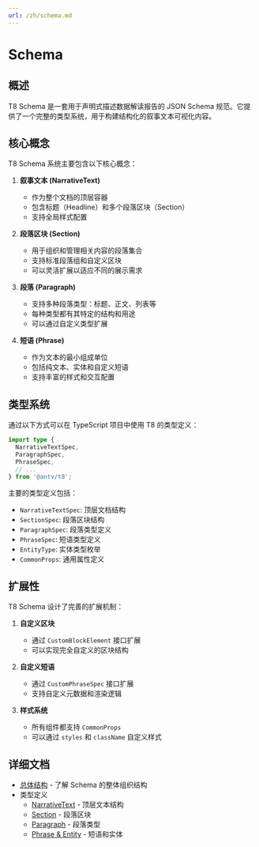 ```yaml
---
url: /zh/schema.md
---
```


# Schema

## 概述

T8 Schema 是一套用于声明式描述数据解读报告的 JSON Schema 规范。它提供了一个完整的类型系统，用于构建结构化的叙事文本可视化内容。

## 核心概念

T8 Schema 系统主要包含以下核心概念：

1. **叙事文本 (NarrativeText)**

   * 作为整个文档的顶层容器
   * 包含标题（Headline）和多个段落区块（Section）
   * 支持全局样式配置

2. **段落区块 (Section)**

   * 用于组织和管理相关内容的段落集合
   * 支持标准段落组和自定义区块
   * 可以灵活扩展以适应不同的展示需求

3. **段落 (Paragraph)**

   * 支持多种段落类型：标题、正文、列表等
   * 每种类型都有其特定的结构和用途
   * 可以通过自定义类型扩展

4. **短语 (Phrase)**
   * 作为文本的最小组成单位
   * 包括纯文本、实体和自定义短语
   * 支持丰富的样式和交互配置

## 类型系统

通过以下方式可以在 TypeScript 项目中使用 T8 的类型定义：

```ts
import type {
  NarrativeTextSpec,
  ParagraphSpec,
  PhraseSpec,
  // ...
} from '@antv/t8';
```

主要的类型定义包括：

* `NarrativeTextSpec`: 顶层文档结构
* `SectionSpec`: 段落区块结构
* `ParagraphSpec`: 段落类型定义
* `PhraseSpec`: 短语类型定义
* `EntityType`: 实体类型枚举
* `CommonProps`: 通用属性定义

## 扩展性

T8 Schema 设计了完善的扩展机制：

1. **自定义区块**

   * 通过 `CustomBlockElement` 接口扩展
   * 可以实现完全自定义的区块结构

2. **自定义短语**

   * 通过 `CustomPhraseSpec` 接口扩展
   * 支持自定义元数据和渲染逻辑

3. **样式系统**
   * 所有组件都支持 `CommonProps`
   * 可以通过 `styles` 和 `className` 自定义样式

## 详细文档

* [总体结构](./structure.md) - 了解 Schema 的整体组织结构
* 类型定义
  * [NarrativeText](./types/narrative-text.md) - 顶层文本结构
  * [Section](./types/section.md) - 段落区块
  * [Paragraph](./types/paragraph.md) - 段落类型
  * [Phrase & Entity](./types/phrase.md) - 短语和实体
